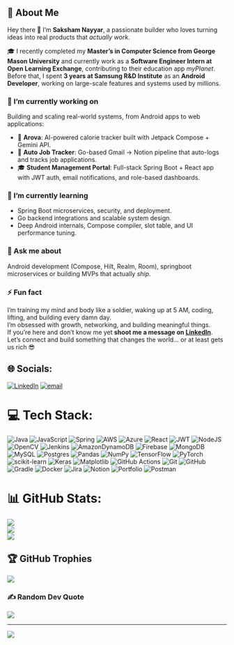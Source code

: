 ## 💫 About Me  

Hey there 👋 I’m **Saksham Nayyar**, a passionate builder who loves turning ideas into real products that *actually work*.  

🎓 I recently completed my **Master’s in Computer Science from George Mason University** and currently work as a **Software Engineer Intern at Open Learning Exchange**, contributing to their education app *myPlanet*.  
Before that, I spent **3 years at Samsung R&D Institute** as an **Android Developer**, working on large-scale features and systems used by millions.  

### 🧩 I’m currently working on  
Building and scaling real-world systems, from Android apps to web applications:  
- 📱 **Arova**: AI-powered calorie tracker built with Jetpack Compose + Gemini API.  
- 📧 **Auto Job Tracker**: Go-based Gmail → Notion pipeline that auto-logs and tracks job applications.  
- 🎓 **Student Management Portal**: Full-stack Spring Boot + React app with JWT auth, email notifications, and role-based dashboards.  

### 🌱 I’m currently learning  
- Spring Boot microservices, security, and deployment.  
- Go backend integrations and scalable system design.  
- Deep Android internals, Compose compiler, slot table, and UI performance tuning.

### 💬 Ask me about  
Android development (Compose, Hilt, Realm, Room), springboot microservices or building MVPs that actually *ship*.  

### ⚡ Fun fact  
I’m training my mind and body like a soldier, waking up at 5 AM, coding, lifting, and building every damn day.  
I’m obsessed with growth, networking, and building meaningful things.  
If you’re here and don’t know me yet  **shoot me a message on [LinkedIn](https://www.linkedin.com/in/saksham-nayyar-1b90b016a/)**.  
Let’s connect and build something that changes the world... or at least gets us rich 😎  


## 🌐 Socials:
[![LinkedIn](https://img.shields.io/badge/LinkedIn-%230077B5.svg?logo=linkedin&logoColor=white)](https://linkedin.com/in/https://www.linkedin.com/in/saksham-nayyar-1b90b016a/) [![email](https://img.shields.io/badge/Email-D14836?logo=gmail&logoColor=white)](mailto:Sakshamnayyar101@gmail.com) 

# 💻 Tech Stack:
![Java](https://img.shields.io/badge/java-%23ED8B00.svg?style=for-the-badge&logo=openjdk&logoColor=white) ![JavaScript](https://img.shields.io/badge/javascript-%23323330.svg?style=for-the-badge&logo=javascript&logoColor=%23F7DF1E) ![Spring](https://img.shields.io/badge/spring-%236DB33F.svg?style=for-the-badge&logo=spring&logoColor=white) ![AWS](https://img.shields.io/badge/AWS-%23FF9900.svg?style=for-the-badge&logo=amazon-aws&logoColor=white) ![Azure](https://img.shields.io/badge/azure-%230072C6.svg?style=for-the-badge&logo=microsoftazure&logoColor=white) ![React](https://img.shields.io/badge/react-%2320232a.svg?style=for-the-badge&logo=react&logoColor=%2361DAFB) ![JWT](https://img.shields.io/badge/JWT-black?style=for-the-badge&logo=JSON%20web%20tokens) ![NodeJS](https://img.shields.io/badge/node.js-6DA55F?style=for-the-badge&logo=node.js&logoColor=white) ![OpenCV](https://img.shields.io/badge/opencv-%23white.svg?style=for-the-badge&logo=opencv&logoColor=white) ![Jenkins](https://img.shields.io/badge/jenkins-%232C5263.svg?style=for-the-badge&logo=jenkins&logoColor=white) ![AmazonDynamoDB](https://img.shields.io/badge/Amazon%20DynamoDB-4053D6?style=for-the-badge&logo=Amazon%20DynamoDB&logoColor=white) ![Firebase](https://img.shields.io/badge/firebase-a08021?style=for-the-badge&logo=firebase&logoColor=ffcd34) ![MongoDB](https://img.shields.io/badge/MongoDB-%234ea94b.svg?style=for-the-badge&logo=mongodb&logoColor=white) ![MySQL](https://img.shields.io/badge/mysql-4479A1.svg?style=for-the-badge&logo=mysql&logoColor=white) ![Postgres](https://img.shields.io/badge/postgres-%23316192.svg?style=for-the-badge&logo=postgresql&logoColor=white) ![Pandas](https://img.shields.io/badge/pandas-%23150458.svg?style=for-the-badge&logo=pandas&logoColor=white) ![NumPy](https://img.shields.io/badge/numpy-%23013243.svg?style=for-the-badge&logo=numpy&logoColor=white) ![TensorFlow](https://img.shields.io/badge/TensorFlow-%23FF6F00.svg?style=for-the-badge&logo=TensorFlow&logoColor=white) ![PyTorch](https://img.shields.io/badge/PyTorch-%23EE4C2C.svg?style=for-the-badge&logo=PyTorch&logoColor=white) ![scikit-learn](https://img.shields.io/badge/scikit--learn-%23F7931E.svg?style=for-the-badge&logo=scikit-learn&logoColor=white) ![Keras](https://img.shields.io/badge/Keras-%23D00000.svg?style=for-the-badge&logo=Keras&logoColor=white) ![Matplotlib](https://img.shields.io/badge/Matplotlib-%23ffffff.svg?style=for-the-badge&logo=Matplotlib&logoColor=black) ![GitHub Actions](https://img.shields.io/badge/github%20actions-%232671E5.svg?style=for-the-badge&logo=githubactions&logoColor=white) ![Git](https://img.shields.io/badge/git-%23F05033.svg?style=for-the-badge&logo=git&logoColor=white) ![GitHub](https://img.shields.io/badge/github-%23121011.svg?style=for-the-badge&logo=github&logoColor=white) ![Gradle](https://img.shields.io/badge/Gradle-02303A.svg?style=for-the-badge&logo=Gradle&logoColor=white) ![Docker](https://img.shields.io/badge/docker-%230db7ed.svg?style=for-the-badge&logo=docker&logoColor=white) ![Jira](https://img.shields.io/badge/jira-%230A0FFF.svg?style=for-the-badge&logo=jira&logoColor=white) ![Notion](https://img.shields.io/badge/Notion-%23000000.svg?style=for-the-badge&logo=notion&logoColor=white) ![Portfolio](https://img.shields.io/badge/Portfolio-%23000000.svg?style=for-the-badge&logo=firefox&logoColor=#FF7139) ![Postman](https://img.shields.io/badge/Postman-FF6C37?style=for-the-badge&logo=postman&logoColor=white)
# 📊 GitHub Stats:
![](https://github-readme-stats.vercel.app/api?username=sakshamnayyar&theme=dark&hide_border=false&include_all_commits=true&count_private=false)<br/>
![](https://nirzak-streak-stats.vercel.app/?user=sakshamnayyar&theme=dark&hide_border=false)<br/>
![](https://github-readme-stats.vercel.app/api/top-langs/?username=sakshamnayyar&theme=dark&hide_border=false&include_all_commits=true&count_private=false&layout=compact)

## 🏆 GitHub Trophies
![](https://github-profile-trophy.vercel.app/?username=sakshamnayyar&theme=radical&no-frame=false&no-bg=true&margin-w=4)

### ✍️ Random Dev Quote
![](https://quotes-github-readme.vercel.app/api?type=horizontal&theme=radical)

---
[![](https://visitcount.itsvg.in/api?id=sakshamnayyar&icon=0&color=0)](https://visitcount.itsvg.in)

<!-- Proudly created with GPRM ( https://gprm.itsvg.in ) -->
